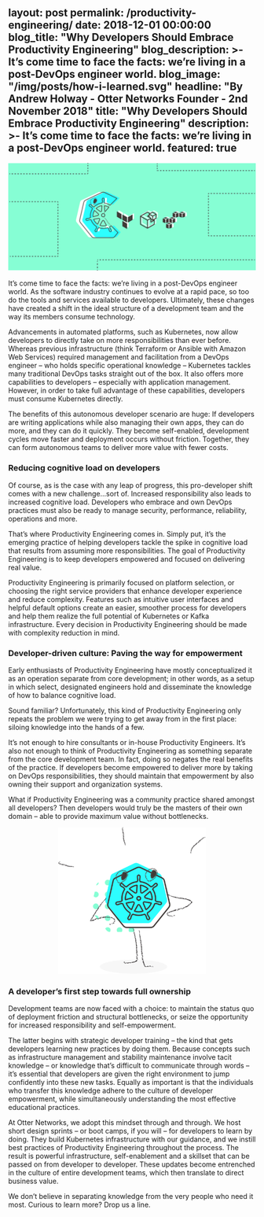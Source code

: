 layout: post
permalink: /productivity-engineering/
date: 2018-12-01 00:00:00
blog_title: "Why Developers Should Embrace Productivity Engineering"
blog_description: >-
  It’s come time to face the facts: we’re living in a post-DevOps engineer world. 
blog_image: "/img/posts/how-i-learned.svg"
headline: "By Andrew Holway - Otter Networks Founder - 2nd November 2018"
title: "Why Developers Should Embrace Productivity Engineering"
description: >-
  It’s come time to face the facts: we’re living in a post-DevOps engineer world.
featured: true
---
<div>
<img src="/img/posts/how-i-learned/kubernetes1.svg" alt="How I Learned Kubernetes?" />
</div>

It’s come time to face the facts: we’re living in a post-DevOps engineer world. As the software industry continues to evolve at a rapid pace, so too do the tools and services available to developers. Ultimately, these changes have created a shift in the ideal structure of a development team and the way its members consume technology. 

Advancements in automated platforms, such as Kubernetes, now allow developers to directly take on more responsibilities than ever before. Whereas previous infrastructure (think Terraform or Ansible with Amazon Web Services) required management and facilitation from a DevOps engineer – who holds specific operational knowledge – Kubernetes tackles many traditional DevOps tasks straight out of the box. It also offers more capabilities to developers – especially with application management. However, in order to take full advantage of these capabilities, developers must consume Kubernetes directly.

The benefits of this autonomous developer scenario are huge: If developers are writing applications while also managing their own apps, they can do more, and they can do it quickly. They become self-enabled, development cycles move faster and deployment occurs without friction. Together, they can form autonomous teams to deliver more value with fewer costs.


### Reducing cognitive load on developers

Of course, as is the case with any leap of progress, this pro-developer shift comes with a new challenge...sort of. Increased responsibility also leads to increased cognitive load. Developers who embrace and own DevOps practices must also be ready to manage security, performance, reliability, operations and more. 

That’s where Productivity Engineering comes in. Simply put, it’s the emerging practice of helping developers tackle the spike in cognitive load that results from assuming more responsibilities. The goal of Productivity Engineering is to keep developers empowered and focused on delivering real value. 

Productivity Engineering is primarily focused on platform selection, or choosing the right service providers that enhance developer experience and reduce complexity. Features such as intuitive user interfaces and helpful default options create an easier, smoother process for developers and help them realize the full potential of Kubernetes or Kafka infrastructure. Every decision in Productivity Engineering should be made with complexity reduction in mind. 


### Developer-driven culture: Paving the way for empowerment 


Early enthusiasts of Productivity Engineering have mostly conceptualized it as an operation separate from core development; in other words, as a setup in which select, designated engineers hold and disseminate the knowledge of how to balance cognitive load.

Sound familiar? Unfortunately, this kind of Productivity Engineering only repeats the problem we were trying to get away from in the first place: siloing knowledge into the hands of a few. 

It’s not enough to hire consultants or in-house Productivity Engineers. It’s also not enough to think of Productivity Engineering as something separate from the core development team. In fact, doing so negates the real benefits of the practice. If developers become empowered to deliver more by taking on DevOps responsibilities, they should maintain that empowerment by also owning their support and organization systems.

What if Productivity Engineering was a community practice shared amongst all developers? Then developers would truly be the masters of their own domain – able to provide maximum value without bottlenecks. 


<div style="text-align: center;">
  <img src="/img/posts/how-i-learned/kubernetes2.svg" style="max-width: 300px;" alt="The DevOps game changer" />
</div>

### A developer’s first step towards full ownership

Development teams are now faced with a choice: to maintain the status quo of deployment friction and structural bottlenecks, or seize the opportunity for increased responsibility and self-empowerment. 

The latter begins with strategic developer training – the kind that gets developers learning new practices by doing them. Because concepts such as infrastructure management and stability maintenance involve tacit knowledge – or knowledge that’s difficult to communicate through words – it’s essential that developers are given the right environment to jump confidently into these new tasks. Equally as important is that the individuals who transfer this knowledge adhere to the culture of developer empowerment, while simultaneously understanding the most effective educational practices. 

At Otter Networks, we adopt this mindset through and through. We host short design sprints – or boot camps, if you will – for developers to learn by doing. They build Kubernetes infrastructure with our guidance, and we instill best practices of Productivity Engineering throughout the process. The result is powerful infrastructure, self-enablement and a skillset that can be passed on from developer to developer. These updates become entrenched in the culture of entire development teams, which then translate to direct business value. 

We don’t believe in separating knowledge from the very people who need it most. Curious to learn more? Drop us a line. 

